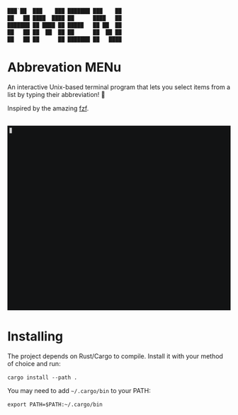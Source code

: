 ```
███`██  ███    ███ ███████ ███    ██ 
██   ██ ████  ████ ██      ████   ██ 
███████ ██ ████ ██ █████   ██ ██  ██ 
██   ██ ██  ██  ██ ██      ██  ██ ██ 
██   ██ ██      ██ ███████ ██   ████ 
```
# Abbrevation MENu

An interactive Unix-based terminal program that lets you select items from a list by typing their abbreviation! 🙏

Inspired by the amazing [fzf](https://github.com/junegunn/fzf).

 [![asciicast](doc/amen.gif)](doc/amen.gif)

# Installing

The project depends on Rust/Cargo to compile. Install it with your method of choice and run:
```
cargo install --path .
```

You may need to add `~/.cargo/bin` to your PATH:
```
export PATH=$PATH:~/.cargo/bin
```
